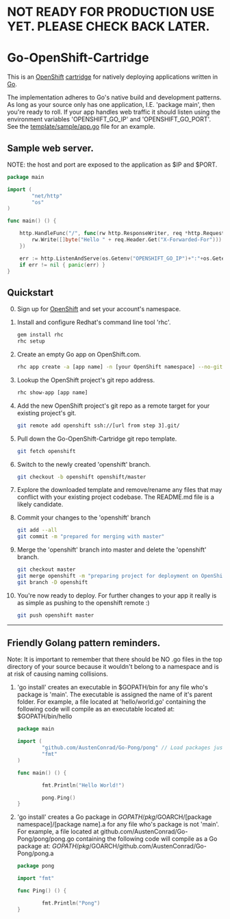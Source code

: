 # NOT READY FOR PRODUCTION USE YET. PLEASE CHECK BACK LATER.

# Go-OpenShift-Cartridge

This is an [OpenShift](https://www.openshift.com) [cartridge](https://www.openshift.com/developers/do-it-yourself) for natively deploying applications written in [Go](http://golang.org). 

The implementation adheres to Go's native build and development patterns. As long as your source only has one application, I.E. 'package main', then you're ready to roll. If your app handles web traffic it should listen using the environment variables 'OPENSHIFT_GO_IP' and 'OPENSHIFT_GO_PORT'. See the [template/sample/app.go](https://github.com/AustenConrad/Go-OpenShift-Cartridge/blob/master/template/sample/app.go) file for an example.


## Sample web server.
NOTE: the host and port are exposed to the application as $IP and $PORT.
```Go
package main

import (
        "net/http"
        "os"
)

func main() () {

	http.HandleFunc("/", func(rw http.ResponseWriter, req *http.Request) {
		rw.Write([]byte("Hello " + req.Header.Get("X-Forwarded-For")))
	})

	err := http.ListenAndServe(os.Getenv("OPENSHIFT_GO_IP")+":"+os.Getenv("OPENSHIFT_GO_PORT"), nil)
	if err != nil { panic(err) }
}
```

## Quickstart
0.  Sign up for [OpenShift](https://www.openshift.com/) and set your account's namespace.

1.  Install and configure Redhat's command line tool 'rhc'.

	```bash
	gem install rhc
	rhc setup
	```

2.  Create an empty Go app on OpenShift.com. 

	```bash
	rhc app create -a [app name] -n [your OpenShift namespace] --no-git -t https://openshiftcartridgereflector-conradresearch.rhcloud.com/reflect?github=AustenConrad/Go-Openshift-Cartridge
	```

3.  Lookup the OpenShift project's git repo address.

	```bash
	rhc show-app [app name]
	```

4.  Add the new OpenShift project's git repo as a remote target for your existing project's git.

	```bash
	git remote add openshift ssh://[url from step 3].git/
	```

5.  Pull down the Go-OpenShift-Cartridge git repo template.

	```bash
	git fetch openshift
	```

6.  Switch to the newly created 'openshift' branch.

	```bash
	git checkout -b openshift openshift/master
	```

7.  Explore the downloaded template and remove/rename any files that may conflict with your existing project codebase. The README.md file is a likely candidate.

8.  Commit your changes to the 'openshift' branch

	```bash
	git add --all
	git commit -m "prepared for merging with master"
	```

9.  Merge the 'openshift' branch into master and delete the 'openshift' branch.

	```bash
	git checkout master
	git merge openshift -m "preparing project for deployment on OpenShift."
	git branch -D openshift
	```

10. You're now ready to deploy. For further changes to your app it really is as simple as pushing to the openshift remote :)

	```bash
	git push openshift master
	```

---------------

## Friendly Golang pattern reminders.
Note: It is important to remember that there should be NO .go files in the top directory of your source because it wouldn't belong to a namespace and is at risk of causing naming collisions.

1. 'go install' creates an executable in $GOPATH/bin for any file who's package is 'main'. The executable is assigned the name of it's parent folder.
	For example, a file located at 'hello/world.go' containing the following code will compile as an executable located at: $GOPATH/bin/hello
	```Go
	package main

	import (
        	"github.com/AustenConrad/Go-Pong/pong" // Load packages just like you normally would.
        	"fmt"
	)

	func main() () {

        	fmt.Println("Hello World!")

        	pong.Ping()
	}
	```  

2. 'go install' creates a Go package in $GOPATH/pkg/$GOARCH/[package namespace]/[package name].a for any file who's package is not 'main'.
	For example, a file located at github.com/AustenConrad/Go-Pong/pong/pong.go containing the following code will compile as a Go package at: $GOPATH/pkg/$GOARCH/github.com/AustenConrad/Go-Pong/pong.a
	```Go
	package pong

	import "fmt"

	func Ping() () {

        	fmt.Println("Pong")
	}
	```
